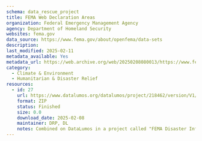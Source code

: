 ```yaml
---
schema: data_rescue_project 
title: FEMA Web Declaration Areas
organization: Federal Emergency Management Agency
agency: Department of Homeland Security
websites: fema.gov
data_source: https://www.fema.gov/about/openfema/data-sets
description: 
last_modified: 2025-02-11
metadata_available: Yes
metadata_url: https://web.archive.org/web/20250208080013/https://www.fema.gov/openfema-data-page/fema-web-disaster-declarations-v1
category:
  - Climate & Environment 
  - Humanitarian & Disaster Relief 
resources:
  - id: 27
    url: https://www.datalumos.org/datalumos/project/218462/version/V1/view
    format: ZIP
    status: Finished
    size: 0.0
    download_date: 2025-02-08
    maintainer: DRP, DL
    notes: Combined on DataLumos in a project called "FEMA Disaster Information", mirroring grouping on OpenFEMA page
---
```

